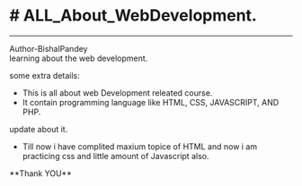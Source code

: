  <h1># ALL_About_WebDevelopment.</h1><hr>
 <table>
Author-BishalPandey<br>
learning about the web development.
<P>some extra details:</P>
<div>
<ul>
 <li>This is all about web Development releated course.</li>
 <li>It contain programming language like HTML, CSS, JAVASCRIPT, AND PHP.</li>
</ul>
</div>
<p>update about it.</p>
<footer>
<ul>
 <li>Till now i have complited maxium topice of HTML and now i am practicing css and little amount of  Javascript also. </li>
</ul>
<P>**Thank YOU** </P>
</footer>
</table>
